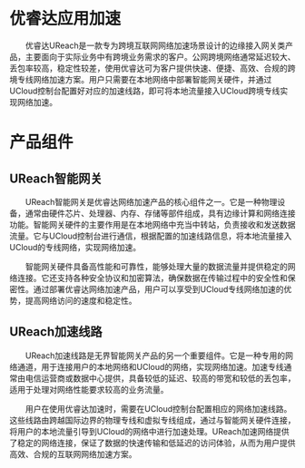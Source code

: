 # 优睿达应用加速

&emsp;&emsp;优睿达UReach是一款专为跨境互联网网络加速场景设计的边缘接入网关类产品，主要面向于实际业务中有跨境业务需求的客户。公网跨境网络通常延迟较大、丢包率较高，稳定性较差，使用优睿达可为客户提供快速、便捷、高效、合规的跨境专线网络加速方案。用户只需要在本地网络中部署智能网关硬件，并通过UCloud控制台配置好对应的加速线路，即可将本地流量接入UCloud跨境专线实现网络加速。

# 产品组件

## **UReach智能网关**

&emsp;&emsp;UReach智能网关是优睿达网络加速产品的核心组件之一。它是一种物理设备，通常由硬件芯片、处理器、内存、存储等部件组成，具有边缘计算和网络连接功能。智能网关硬件的主要作用是在本地网络中充当中转站，负责接收和发送数据流量。它与UCloud控制台进行通信，根据配置的加速线路信息，将本地流量接入UCloud的专线网络，实现网络加速。

&emsp;&emsp;智能网关硬件具备高性能和可靠性，能够处理大量的数据流量并提供稳定的网络连接。它还支持各种安全协议和加密算法，确保数据在传输过程中的安全性和保密性。通过部署优睿达网络加速产品，用户可以享受到UCloud专线网络加速的优势，提高网络访问的速度和稳定性。

## **UReach加速线路**

&emsp;&emsp;UReach加速线路是无界智能网关产品的另一个重要组件。它是一种专用的网络通道，用于连接用户的本地网络和UCloud的网络，实现网络加速。加速专线通常由电信运营商或数据中心提供，具备较低的延迟、较高的带宽和较低的丢包率，适用于处理对网络性能要求较高的业务流量。

&emsp;&emsp;用户在使用优睿达加速时，需要在UCloud控制台配置相应的网络加速线路。这些线路由跨越国际边界的物理专线和虚拟专线组成，通过与智能网关硬件连接，将用户的本地流量引导到UCloud的网络中进行加速处理。UReach加速网络提供了稳定的网络连接，保证了数据的快速传输和低延迟的访问体验，从而为用户提供高效、合规的互联网网络加速方案。